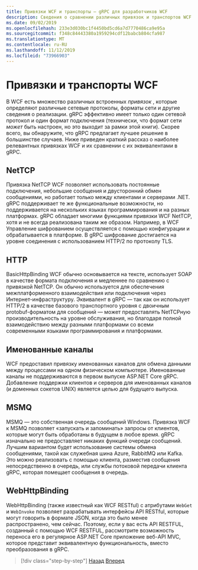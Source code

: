 ```yaml
---
title: Привязки WCF и транспорты — gRPC для разработчиков WCF
description: Сведения о сравнении различных привязок и транспортов WCF с gRPC.
ms.date: 09/02/2019
ms.openlocfilehash: 233e3d030bc1f4450bd5cd6a7d7770486ca9e95a
ms.sourcegitcommit: f348c84443380a1959294cdf12babcb804cfa987
ms.translationtype: MT
ms.contentlocale: ru-RU
ms.lasthandoff: 11/12/2019
ms.locfileid: "73966903"
---
```

# <a name="wcf-bindings-and-transports"></a>Привязки и транспорты WCF

В WCF есть множество различных встроенных *привязок* , которые определяют различные сетевые протоколы, форматы сети и другие сведения о реализации. gRPC эффективно имеет только один сетевой протокол и один формат подключения (технически, что формат сети *может* быть настроен, но это выходит за рамки этой книги). Скорее всего, вы обнаружите, что gRPC предлагает лучшее решение в большинстве случаев. Ниже приведен краткий рассказ о наиболее релевантных привязках WCF и их сравнении с их эквивалентами в gRPC.

## <a name="nettcp"></a>NetTCP

Привязка NetTCP WCF позволяет использовать постоянные подключения, небольшие сообщения и двусторонний обмен сообщениями, но работает только между клиентами и серверами .NET. gRPC поддерживает те же функциональные возможности, но поддерживается на нескольких языках программирования и на разных платформах. gRPC обладает многими функциями привязки WCF NetTCP, хотя и не всегда реализована таким же образом. Например, в WCF Управление шифрованием осуществляется с помощью конфигурации и обрабатывается в платформе. В gRPC шифрование достигается на уровне соединения с использованием HTTP/2 по протоколу TLS.

## <a name="http"></a>HTTP

BasicHttpBinding WCF обычно основывается на тексте, использует SOAP в качестве формата подключения и медленнее по сравнению с привязкой NetTCP. Он обычно используется для обеспечения межплатформенного взаимодействия или подключения через Интернет-инфраструктуру. Эквивалент в gRPC — так как он использует HTTP/2 в качестве базового транспортного уровня с двоичным protobuf-форматом для сообщений — может предоставлять NetTCPную производительность на уровне обслуживания, но благодаря полной взаимодействию между разными платформами со всеми современными языками программирования и платформами.

## <a name="named-pipes"></a>Именованные каналы

WCF предоставил привязку именованных каналов для обмена данными между процессами на одном физическом компьютере. Именованные каналы не поддерживаются в первом выпуске ASP.NET Core gRPC. Добавление поддержки клиентов и серверов для именованных каналов (и доменных сокетов UNIX) является целью для будущего выпуска.

## <a name="msmq"></a>MSMQ

MSMQ — это собственная очередь сообщений Windows. Привязка WCF к MSMQ позволяет «запускать и запоминать» запросы от клиентов, которые могут быть обработаны в будущем в любое время. gRPC изначально не предоставляет никаких функций очереди сообщений. Лучшим вариантом будет использование системы обмена сообщениями, такой как служебная шина Azure, RabbitMQ или Kafka. Это можно реализовать с помощью клиента, разместив сообщения непосредственно в очередь, или службы потоковой передачи клиента gRPC, которая помещает сообщения в очередь.

## <a name="webhttpbinding"></a>WebHttpBinding

WebHttpBinding (также известный как WCF RESTful) с атрибутами `WebGet` и `WebInvoke` позволяет разрабатывать интерфейсы API RESTful, которые могут говорить в формате JSON, когда это было менее распространено, чем сейчас. Поэтому, если у вас есть API RESTFUL, созданный с помощью WCF RESTFUL, рассмотрите возможность переноса его в регулярное ASP.NET Core приложение веб-API MVC, которое представит эквивалентную функциональность, вместо преобразования в gRPC.

>[!div class="step-by-step"]
>[Назад](wcf-endpoints-grpc-methods.md)
>[Вперед](rpc-types.md)
